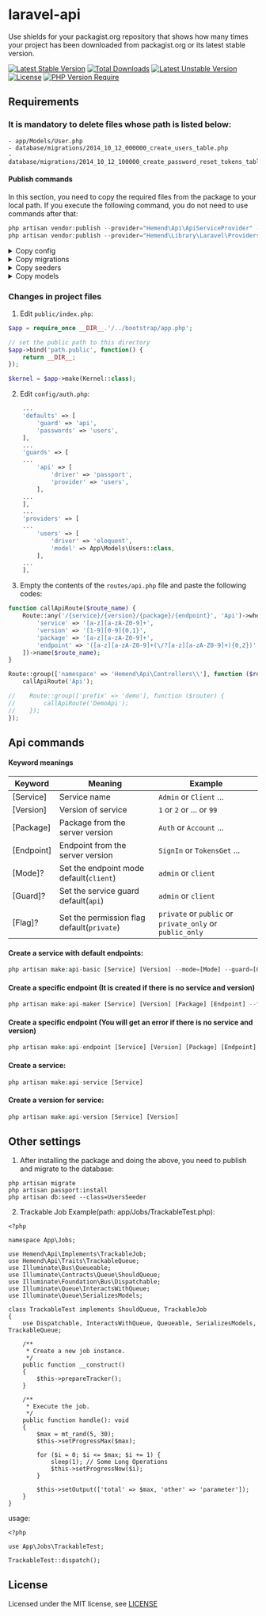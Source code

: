 # laravel-api
Use shields for your packagist.org repository that shows how many times your project has been downloaded from packagist.org or its latest stable version.

[![Latest Stable Version](http://poser.pugx.org/hemend/laravel-api/v)](https://packagist.org/packages/hemend/laravel-api)
[![Total Downloads](http://poser.pugx.org/hemend/laravel-api/downloads)](https://packagist.org/packages/hemend/laravel-api)
[![Latest Unstable Version](http://poser.pugx.org/hemend/laravel-api/v/unstable)](https://packagist.org/packages/hemend/laravel-api)
[![License](http://poser.pugx.org/hemend/laravel-api/license)](https://packagist.org/packages/hemend/laravel-api)
[![PHP Version Require](http://poser.pugx.org/hemend/laravel-api/require/php)](https://packagist.org/packages/hemend/laravel-api)

[comment]: <> (<a href="#tada-php-support" title="PHP Versions Supported"><img alt="PHP Versions Supported" src="https://img.shields.io/badge/php->=7.4-777bb3.svg?logoColor=white&labelColor=555555"></a>)

## Requirements
### It is mandatory to delete files whose path is listed below:
```
- app/Models/User.php
- database/migrations/2014_10_12_000000_create_users_table.php
- database/migrations/2014_10_12_100000_create_password_reset_tokens_table.php
```

#### Publish commands
In this section, you need to copy the required files from the package to your local path.
If you execute the following command, you do not need to use commands after that:
```php
php artisan vendor:publish --provider="Hemend\Api\ApiServiceProvider" --tag=api
php artisan vendor:publish --provider="Hemend\Library\Laravel\Providers\LibraryServiceProvider" --tag=config
```
<details><summary>Copy config</summary>

> php artisan vendor:publish --provider="Hemend\Api\ApiServiceProvider" --tag=config
</details>

<details><summary>Copy migrations</summary>

> php artisan vendor:publish --provider="Hemend\Api\ApiServiceProvider" --tag=migrations
</details>

<details><summary>Copy seeders</summary>

> php artisan vendor:publish --provider="Hemend\Api\ApiServiceProvider" --tag=seeders
</details>

<details><summary>Copy models</summary>

> php artisan vendor:publish --provider="Hemend\Api\ApiServiceProvider" --tag=models
</details>

### Changes in project files
1. Edit `public/index.php`:
```php
$app = require_once __DIR__.'/../bootstrap/app.php';

// set the public path to this directory
$app->bind('path.public', function() {
    return __DIR__;
});

$kernel = $app->make(Kernel::class);
```

2. Edit `config/auth.php`:
```php
    ...
    'defaults' => [
        'guard' => 'api',
        'passwords' => 'users',
    ],
    ...
    'guards' => [
    ...
        'api' => [
            'driver' => 'passport',
            'provider' => 'users',
        ],
    ...
    ],
    ...
    'providers' => [
    ...
        'users' => [
            'driver' => 'eloquent',
            'model' => App\Models\Users::class,
        ],
    ...
    ],
```

3. Empty the contents of the `routes/api.php` file and paste the following codes:
```php
function callApiRoute($route_name) {
    Route::any('/{service}/{version}/{package}/{endpoint}', 'Api')->where([
        'service' => '[a-z][a-zA-Z0-9]+',
        'version' => '[1-9][0-9]{0,1}',
        'package' => '[a-z][a-zA-Z0-9]+',
        'endpoint' => '([a-z][a-zA-Z0-9]+(\/?[a-z][a-zA-Z0-9]+){0,2})'
    ])->name($route_name);
}

Route::group(['namespace' => 'Hemend\Api\Controllers\\'], function ($router) {
    callApiRoute('Api');

//    Route::group(['prefix' => 'demo'], function ($router) {
//        callApiRoute('DemoApi');
//    });
});
```

## Api commands
#### Keyword meanings
|Keyword        |Meaning                        |Example                                            |
|----------------|-------------------------------|---------------------------------------------------|
|[Service]       |Service name                                |`Admin` or `Client` ...                            |
|[Version]       |Version of service                          |`1` or `2` or ... or `99`                                   |
|[Package]       |Package from the server version             |`Auth` or `Account` ...                          |
|[Endpoint]      |Endpoint from the server version            |`SignIn` or `TokensGet` ...                     |
|[Mode]?         |Set the endpoint mode default(`client`)     |`admin` or `client`                              |
|[Guard]?        |Set the service guard default(`api`)        |`admin` or `client`                              |
|[Flag]?         |Set the permission flag default(`private`)  |`private` or `public` or `private_only` or `public_only`                              |

#### Create a service with default endpoints:
```php
php artisan make:api-basic [Service] [Version] --mode=[Mode] --guard=[Guard]
```

#### Create a specific endpoint (It is created if there is no service and version)
```php
php artisan make:api-maker [Service] [Version] [Package] [Endpoint] --flag=[Flag]
```

#### Create a specific endpoint (You will get an error if there is no service and version)
```php
php artisan make:api-endpoint [Service] [Version] [Package] [Endpoint] --flag=[Flag]
```

#### Create a service:
```php
php artisan make:api-service [Service]
```

#### Create a version for service:
```php
php artisan make:api-version [Service] [Version]
```

## Other settings
1. After installing the package and doing the above, you need to publish and migrate to the database:
```shell
php artisan migrate
php artisan passport:install
php artisan db:seed --class=UsersSeeder
```
2. Trackable Job Example(path: app/Jobs/TrackableTest.php):
```shell
<?php

namespace App\Jobs;

use Hemend\Api\Implements\TrackableJob;
use Hemend\Api\Traits\TrackableQueue;
use Illuminate\Bus\Queueable;
use Illuminate\Contracts\Queue\ShouldQueue;
use Illuminate\Foundation\Bus\Dispatchable;
use Illuminate\Queue\InteractsWithQueue;
use Illuminate\Queue\SerializesModels;

class TrackableTest implements ShouldQueue, TrackableJob
{
    use Dispatchable, InteractsWithQueue, Queueable, SerializesModels, TrackableQueue;

    /**
     * Create a new job instance.
     */
    public function __construct()
    {
        $this->prepareTracker();
    }

    /**
     * Execute the job.
     */
    public function handle(): void
    {
        $max = mt_rand(5, 30);
        $this->setProgressMax($max);

        for ($i = 0; $i <= $max; $i += 1) {
            sleep(1); // Some Long Operations
            $this->setProgressNow($i);
        }

        $this->setOutput(['total' => $max, 'other' => 'parameter']);
    }
}
```
usage:
```shell
<?php

use App\Jobs\TrackableTest;

TrackableTest::dispatch();
```

## License
Licensed under the MIT license, see [LICENSE](LICENSE)